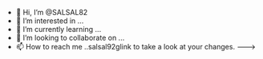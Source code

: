 - 👋 Hi, I’m @SALSAL82
- 👀 I’m interested in ...
- 🌱 I’m currently learning ...
- 💞️ I’m looking to collaborate on ...
- 📫 How to reach me ..salsal92glink to take a look at your changes.
--->
